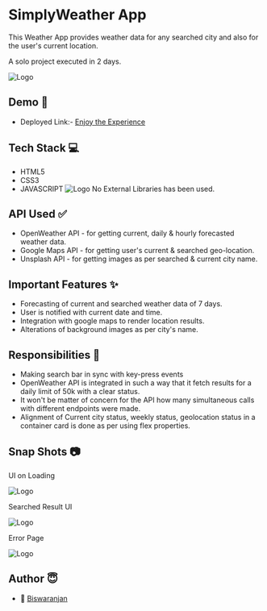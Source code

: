 
# SimplyWeather App

This Weather App provides weather data for any searched city and also for the user's current location.

A solo project executed in 2 days.


![Logo](https://s3.amazonaws.com/www-inside-design/uploads/2018/05/weather-app-4_feature.jpg)


## Demo  🎥

- Deployed Link:- [Enjoy the Experience](https://simplyweatherdata.netlify.app/)


## Tech Stack 💻

- HTML5
- CSS3
- JAVASCRIPT
![Logo](https://user-images.githubusercontent.com/30186107/29488525-f55a69d0-84da-11e7-8a39-5476f663b5eb.png)
No External Libraries has been used.

## API Used ✅

- OpenWeather API - for getting current, daily & hourly forecasted weather data.
- Google Maps API - for getting user's current & searched geo-location.
- Unsplash API - for getting images as per searched & current city name.


## Important Features ✨

- Forecasting of current and searched weather data of 7 days.
- User is notified with current date and time.
- Integration with google maps to render location results.
- Alterations of background images as per city's name.

## Responsibilities 💪

- Making search bar in sync with key-press events 
- OpenWeather API is integrated in such a way that it fetch results for a daily limit of 50k with a clear status.
- It won't be matter of concern for the API how many simultaneous calls with different endpoints were made.
- Alignment of Current city status, weekly status, geolocation status in a container card is done as per using flex properties.




## Snap Shots 📷

UI on Loading

![Logo](https://images2.imgbox.com/4a/c1/r4Rlt7g4_o.jpg)

Searched Result UI

![Logo](https://images2.imgbox.com/99/34/iX7Cbnna_o.jpg)

Error Page

![Logo](https://images2.imgbox.com/d0/b5/pm0yilK4_o.jpg)


## Author 😇


- 👤 [Biswaranjan](https://www.github.com/icyflame21)


